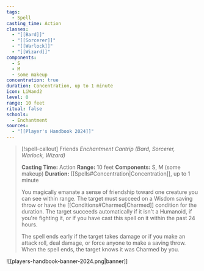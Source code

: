 ```yaml
---
tags:
  - Spell
casting_time: Action
classes:
  - "[[Bard]]"
  - "[[Sorcerer]]"
  - "[[Warlock]]"
  - "[[Wizard]]"
components:
  - S
  - M
  - some makeup
concentration: true
duration: Concentration, up to 1 minute
icon: LiWand2
level: 0
range: 10 feet
ritual: false
schools:
  - Enchantment
sources: 
  - "[[Player's Handbook 2024]]"
---
```

>[!spell-callout] Friends
>_Enchantment Cantrip (Bard, Sorcerer, Warlock, Wizard)_
>
>**Casting Time:** Action
>**Range:** 10 feet
>**Components:** S, M (some makeup)
>**Duration:** [[Spells#Concentration\|Concentration]], up to 1 minute
>
>You magically emanate a sense of friendship toward one creature you can see within range. The target must succeed on a Wisdom saving throw or have the [[Conditions#Charmed\|Charmed]] condition for the duration. The target succeeds automatically if it isn't a Humanoid, if you're fighting it, or if you have cast this spell on it within the past 24 hours.
>
>The spell ends early if the target takes damage or if you make an attack roll, deal damage, or force anyone to make a saving throw. When the spell ends, the target knows it was Charmed by you.


![[players-handbook-banner-2024.png|banner]]